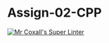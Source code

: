 # Assign-02-CPP
[![Mr Coxall's Super Linter](https://github.com/ICS3U-Programming-VanN/Assign-02-CPP/workflows/Mr%20Coxall's%20Super%20Linter/badge.svg)](https://github.com/ICS3U-Programming-VanN/Assign-02-CPP/actions/)

